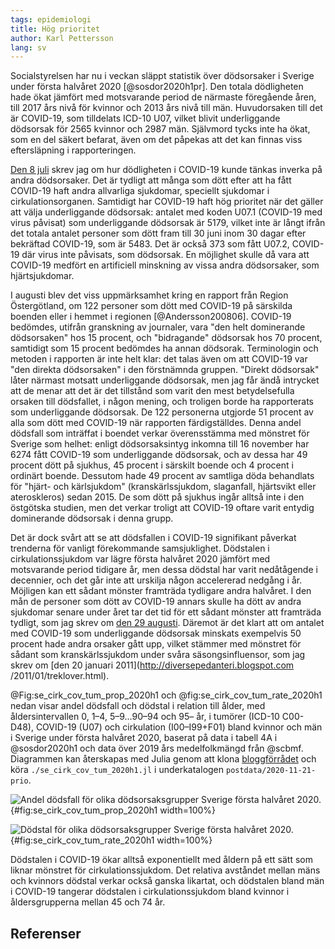 ```yaml
---
tags: epidemiologi
title: Hög prioritet
author: Karl Pettersson
lang: sv
---
```


Socialstyrelsen har nu i veckan släppt statistik över dödsorsaker i
Sverige under första halvåret 2020 [@sosdor2020h1pr]. Den totala
dödligheten hade ökat jämfört med motsvarande period de närmaste
föregående åren, till 2017 års nivå för kvinnor och 2013 års nivå till
män. Huvudorsaken till det är COVID-19, som tilldelats ICD-10 U07,
vilket blivit underliggande dödsorsak för 2565 kvinnor och 2987 män.
Självmord tycks inte ha ökat, som en del säkert befarat, även om det
påpekas att det kan finnas viss eftersläpning i rapporteringen.

[Den 8 juli](2020-07-08-under.html) skrev jag om hur dödligheten i
COVID-19 kunde tänkas inverka på andra dödsorsaker. Det är tydligt att
många som dött efter att ha fått COVID-19 haft andra allvarliga
sjukdomar, speciellt sjukdomar i cirkulationsorganen. Samtidigt har
COVID-19 haft hög prioritet när det gäller att välja underliggande
dödsorsak: antalet med koden U07.1 (COVID-19 med virus påvisat) som
underliggande dödsorsak är 5179, vilket inte är långt ifrån det totala
antalet personer som dött fram till 30 juni inom 30 dagar efter
bekräftad COVID-19, som är 5483. Det är också 373 som fått U07.2,
COVID-19 där virus inte påvisats, som dödsorsak. En möjlighet skulle
då vara att COVID-19 medfört en artificiell minskning av vissa andra
dödsorsaker, som hjärtsjukdomar.

I augusti blev det viss uppmärksamhet kring en rapport från Region
Östergötland, om 122 personer som dött med COVID-19 på särskilda
boenden eller i hemmet i regionen [@Andersson200806]. COVID-19
bedömdes, utifrån granskning av journaler, vara "den helt dominerande
dödsorsaken" hos 15 procent, och "bidragande" dödsorsak hos 70
procent, samtidigt som 15 procent bedömdes ha annan dödsorak.
Terminologin och metoden i rapporten är inte helt klar: det talas även
om att COVID-19 var "den direkta dödsorsaken" i den förstnämnda
gruppen. "Direkt dödsorsak" låter närmast motsatt underliggande
dödsorsak, men jag får ändå intrycket att de menar att det är det
tillstånd som varit den mest betydelsefulla orsaken till dödsfallet, i
någon mening, och troligen borde ha rapporterats som underliggande
dödsorsak. De 122 personerna utgjorde 51 procent av alla som dött med
COVID-19 när rapporten färdigställdes. Denna andel dödsfall som
inträffat i boendet verkar överensstämma med mönstret för Sverige som
helhet: enligt dödsorsaksintyg inkomna till 16 november har 6274 fått
COVID-19 som underliggande dödsorsak, och av dessa har 49 procent dött på
sjukhus, 45 procent i särskilt boende och 4 procent i ordinärt boende.
Dessutom hade 49 procent av samtliga döda behandlats för "hjärt- och
kärlsjukdom" (kranskärlssjukdom, slaganfall, hjärtsvikt eller
ateroskleros) sedan 2015. De som dött på sjukhus ingår alltså inte i
den östgötska studien, men det verkar troligt att COVID-19 oftare
varit entydig dominerande dödsorsak i denna grupp.

Det är dock svårt att se att dödsfallen i COVID-19 signifikant
påverkat trenderna för vanligt förekommande samsjuklighet. Dödstalen i
cirkulationssjukdom var lägre första halvåret 2020 jämfört med
motsvarande period tidigare år, men dessa dödstal har varit
nedåtågende i decennier, och det går inte att urskilja någon
accelererad nedgång i år. Möjligen kan ett sådant mönster framträda
tydligare andra halvåret. I den mån de personer som dött av COVID-19
annars skulle ha dött av andra sjukdomar senare under året tar det tid
för ett sådant mönster att framträda tydligt, som jag skrev om [den 29
augusti](2020-08-29-folk.html). Däremot är det klart att om antalet
med COVID-19 som underliggande dödsorsak minskats exempelvis 50
procent hade andra orsaker gått upp, vilket stämmer med mönstret för
sådant som kranskärlssjukdom under svåra säsongsinfluensor, som jag
skrev om [den 20 januari 2011](http://diversepedanteri.blogspot.com
/2011/01/treklover.html).

@Fig:se_cirk_cov_tum_prop_2020h1 och @fig:se_cirk_cov_tum_rate_2020h1
nedan visar andel dödsfall och dödstal i relation till ålder, med
åldersintervallen 0, 1–4, 5–9...90–94 och 95– år, i tumörer (ICD-10
C00-D48), COVID-19 (U07) och cirkulation (I00–I99+F01) bland kvinnor
och män i Sverige under första halvåret 2020, baserat på data i tabell
4A i @sosdor2020h1 och data över 2019 års medelfolkmängd från @scbmf.
Diagrammen kan återskapas med Julia genom att klona
[bloggförrådet](https://github.com/klpn/static-dust.git) och köra
`./se_cirk_cov_tum_2020h1.jl` i underkatalogen
`postdata/2020-11-21-prio`.

![Andel dödsfall för olika dödsorsaksgrupper Sverige första
halvåret 2020.](../images/se_cirk_cov_tum_prop_2020h1.svg){#fig:se_cirk_cov_tum_prop_2020h1 width=100%}

![Dödstal för olika dödsorsaksgrupper Sverige första
halvåret 2020.](../images/se_cirk_cov_tum_rate_2020h1.svg){#fig:se_cirk_cov_tum_rate_2020h1 width=100%}

Dödstalen i COVID-19 ökar alltså exponentiellt med åldern på ett sätt
som liknar mönstret för cirkulationssjukdom. Det relativa avståndet
mellan mäns och kvinnors dödstal verkar också ganska likartat, och
dödstalen bland män i COVID-19 tangerar dödstalen i cirkulationssjukdom
bland kvinnor i åldersgrupperna mellan 45 och 74 år.

## Referenser
